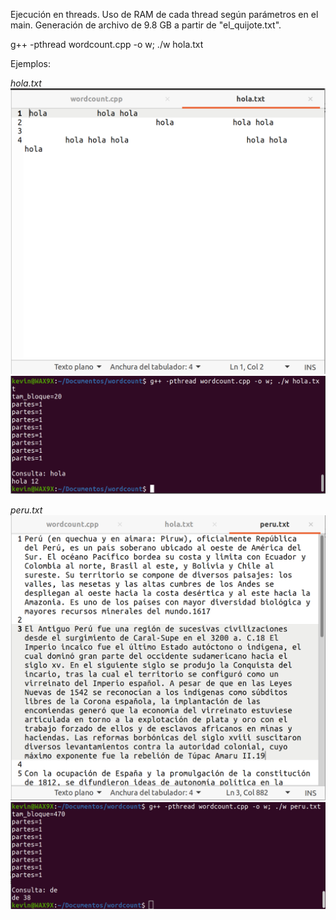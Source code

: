 Ejecución en threads.
Uso de RAM de cada thread según parámetros en el main.
Generación de archivo de 9.8 GB a partir de "el_quijote.txt".

g++ -pthread wordcount.cpp -o w; ./w hola.txt

Ejemplos:

*hola.txt*
![alt text](https://raw.githubusercontent.com/cieloblanco/nube/main/wordcount/presentacion/imagenes/holatxt.png)
![alt text](https://raw.githubusercontent.com/cieloblanco/nube/main/wordcount/presentacion/imagenes/holar.png)

*peru.txt*
![alt text](https://raw.githubusercontent.com/cieloblanco/nube/main/wordcount/presentacion/imagenes/perutxt.png)
![alt text](https://raw.githubusercontent.com/cieloblanco/nube/main/wordcount/presentacion/imagenes/perur.png)



